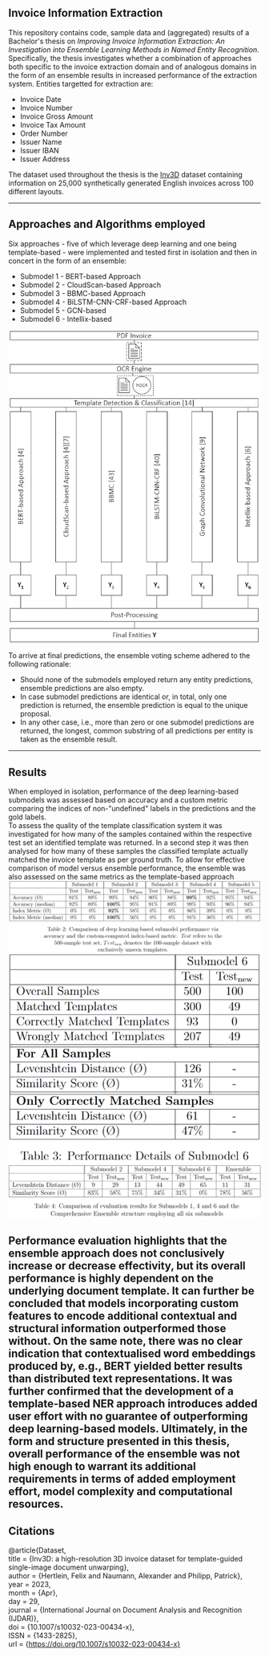 ## Invoice Information Extraction

This repository contains code, sample data and (aggregated) results of a Bachelor's thesis on *Improving Invoice
Information Extraction: An Investigation into Ensemble Learning Methods in Named Entity Recognition*.  
Specifically, the thesis investigates whether a combination of approaches both specific to the invoice extraction domain
and of analogous domains in the form of an ensemble results in increased performance of the extraction system.
Entities targetted for extraction are:

* Invoice Date
* Invoice Number
* Invoice Gross Amount
* Invoice Tax Amount
* Order Number
* Issuer Name
* Issuer IBAN
* Issuer Address

The dataset used throughout the thesis is the [Inv3D](https://felixhertlein.github.io/inv3d/) dataset containing
information on 25,000 synthetically generated English invoices across 100 different layouts.

---

## Approaches and Algorithms employed

Six approaches - five of which leverage deep learning and one being template-based - were implemented and tested first 
in isolation and then in concert in the form of an ensemble:
* Submodel 1 - BERT-based Approach 
* Submodel 2 - CloudScan-based Approach
* Submodel 3 - BBMC-based Approach
* Submodel 4 - BiLSTM-CNN-CRF-based Approach
* Submodel 5 - GCN-based
* Submodel 6 - Intellix-based

![Ensemble Architecture](utils/figures/ApproachHighLevel.png "Ensemble Architecture")

To arrive at final predictions, the ensemble voting scheme adhered to the following rationale:
* Should none of the submodels employed return any entity predictions, ensemble predictions are also empty.
* In case submodel predictions are identical or, in total, only one prediction is returned, the ensemble prediction is equal to the unique proposal.
* In any other case, i.e., more than zero or one submodel predictions are returned, the longest, common substring of all predictions per entity is taken as the ensemble result.
---

## Results
When employed in isolation, performance of the deep learning-based submodels was assessed based on accuracy and a
custom metric comparing the indices of non-"undefined" labels in the predictions and the gold labels.  
To assess the quality of the
template classification system it was investigated for how many of the
samples contained within the respective test set an identified template was
returned. In a second step it was then analysed for how many of these
samples the classified template actually matched the invoice template as
per ground truth. To allow for effective comparison of model versus ensemble
performance, the ensemble was also assessed on the same metrics as the template-based approach
![Performance of Deep Learning-based Models](utils/figures/Table_Performance_DL.png "Performance of Deep Learning-based Models")
![Performance of Template-based Model](utils/figures/Table_Performance_Template.png "Performance of Template-based Model")
![Ensemble Performance](utils/figures/Table_Performance_Ensemble.png "Ensemble Performance")

Performance evaluation highlights that the ensemble approach does not
conclusively increase or decrease effectivity, but its overall performance is
highly dependent on the underlying document template. It can further be
concluded that models incorporating custom features to encode additional
contextual and structural information outperformed those without. On the
same note, there was no clear indication that contextualised word
embeddings produced by, e.g., BERT yielded better results than distributed
text representations. It was further confirmed that the development of a
template-based NER approach introduces added user effort with no
guarantee of outperforming deep learning-based models. Ultimately, in the
form and structure presented in this thesis, overall performance of the
ensemble was not high enough to warrant its additional requirements in
terms of added employment effort, model complexity and computational
resources.
---

## Citations

 

@article{Dataset,  
title = {Inv3D: a high-resolution 3D invoice dataset for template-guided single-image document unwarping},  
author = {Hertlein, Felix and Naumann, Alexander and Philipp, Patrick},  
year = 2023,  
month = {Apr},  
day = 29,  
journal = {International Journal on Document Analysis and Recognition (IJDAR)},  
doi = {10.1007/s10032-023-00434-x},  
ISSN = {1433-2825},  
url = {https://doi.org/10.1007/s10032-023-00434-x}  
